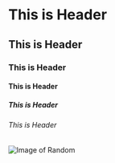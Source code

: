 # This is Header
## This is Header
### This is Header
#### This is Header
##### This is Header
###### This is Header
![Image of Random](https://images.pexels.com/photos/16776919/pexels-photo-16776919/free-photo-of-blue-motor-scooter-standing-outside-a-beauty-center.jpeg?auto=compress&cs=tinysrgb&w=600&lazy=load)
